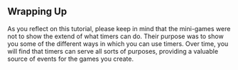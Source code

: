 ## Wrapping Up

As you reflect on this tutorial, please keep in mind that the mini-games were
not to show the extend of what timers can do.  Their purpose was to show you
some of the different ways in which you can use timers.  Over time, you will
find that timers can serve all sorts of purposes, providing a valuable source
of events for the games you create.

